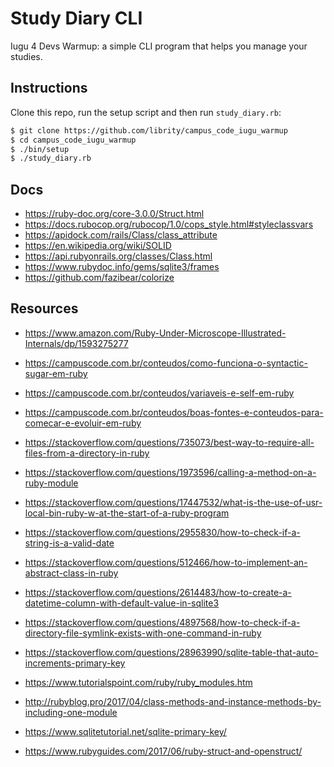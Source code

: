 # Study Diary CLI

Iugu 4 Devs Warmup: a simple CLI program that helps you manage your studies.

## Instructions

Clone this repo, run the setup script and then run `study_diary.rb`:

```bash
$ git clone https://github.com/librity/campus_code_iugu_warmup
$ cd campus_code_iugu_warmup
$ ./bin/setup
$ ./study_diary.rb
```

## Docs

- https://ruby-doc.org/core-3.0.0/Struct.html
- https://docs.rubocop.org/rubocop/1.0/cops_style.html#styleclassvars
- https://apidock.com/rails/Class/class_attribute
- https://en.wikipedia.org/wiki/SOLID
- https://api.rubyonrails.org/classes/Class.html
- https://www.rubydoc.info/gems/sqlite3/frames
- https://github.com/fazibear/colorize

## Resources

- https://www.amazon.com/Ruby-Under-Microscope-Illustrated-Internals/dp/1593275277

- https://campuscode.com.br/conteudos/como-funciona-o-syntactic-sugar-em-ruby
- https://campuscode.com.br/conteudos/variaveis-e-self-em-ruby
- https://campuscode.com.br/conteudos/boas-fontes-e-conteudos-para-comecar-e-evoluir-em-ruby

- https://stackoverflow.com/questions/735073/best-way-to-require-all-files-from-a-directory-in-ruby
- https://stackoverflow.com/questions/1973596/calling-a-method-on-a-ruby-module
- https://stackoverflow.com/questions/17447532/what-is-the-use-of-usr-local-bin-ruby-w-at-the-start-of-a-ruby-program
- https://stackoverflow.com/questions/2955830/how-to-check-if-a-string-is-a-valid-date
- https://stackoverflow.com/questions/512466/how-to-implement-an-abstract-class-in-ruby
- https://stackoverflow.com/questions/2614483/how-to-create-a-datetime-column-with-default-value-in-sqlite3
- https://stackoverflow.com/questions/4897568/how-to-check-if-a-directory-file-symlink-exists-with-one-command-in-ruby
- https://stackoverflow.com/questions/28963990/sqlite-table-that-auto-increments-primary-key

- https://www.tutorialspoint.com/ruby/ruby_modules.htm
- http://rubyblog.pro/2017/04/class-methods-and-instance-methods-by-including-one-module
- https://www.sqlitetutorial.net/sqlite-primary-key/
- https://www.rubyguides.com/2017/06/ruby-struct-and-openstruct/
